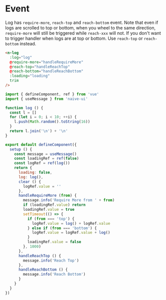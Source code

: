 # Event

Log has `require-more`, `reach-top` and `reach-bottom` event. Note that even if logs are scrolled to top or bottom, when you wheel to the same direction, `require-more` will still be triggered while `reach-xxx` will not. If you don't want to trigger handler when logs are at top or bottom. Use `reach-top` or `reach-bottom` instead.

```html
<n-log
  :log="log"
  @require-more="handleRequireMore"
  @reach-top="handleReachTop"
  @reach-bottom="handleReachBottom"
  :loading="loading"
  trim
/>
```

```js
import { defineComponent, ref } from 'vue'
import { useMessage } from 'naive-ui'

function log () {
  const l = []
  for (let i = 0; i < 10; ++i) {
    l.push(Math.random().toString(16))
  }
  return l.join('\n') + '\n'
}

export default defineComponent({
  setup () {
    const message = useMessage()
    const loadingRef = ref(false)
    const logRef = ref(log())
    return {
      loading: false,
      log: log(),
      clear () {
        logRef.value = ''
      },
      handleRequireMore (from) {
        message.info('Require More from ' + from)
        if (loadingRef.value) return
        loadingRef.value = true
        setTimeout(() => {
          if (from === 'top') {
            logRef.value = log() + logRef.value
          } else if (from === 'bottom') {
            logRef.value = logRef.value + log()
          }
          loadingRef.value = false
        }, 1000)
      },
      handleReachTop () {
        message.info('Reach Top')
      },
      handleReachBottom () {
        message.info('Reach Bottom')
      }
    }
  }
})
```
